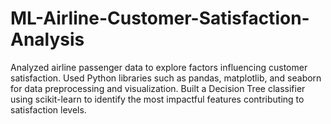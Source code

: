 # ML-Airline-Customer-Satisfaction-Analysis
Analyzed airline passenger data to explore factors influencing customer satisfaction. Used Python libraries such as pandas, matplotlib, and seaborn for data preprocessing and visualization. Built a Decision Tree classifier using scikit-learn to identify the most impactful features contributing to satisfaction levels. 
